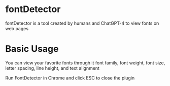 
# fontDetector

fontDetector is a tool created by humans and ChatGPT-4 to view fonts on web pages

# Basic Usage 

You can view your favorite fonts through it
font family, font weight, font size, letter spacing, line height, and text alignment

Run FontDetector in Chrome and click ESC to close the plugin
